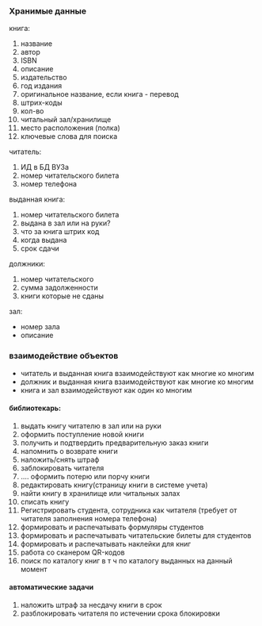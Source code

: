

### Хранимые данные

книга:
1. название
2. автор
3. ISBN
4.  описание
5. издательство
6. год издания
9. оригинальное название, если книга - перевод
10. штрих-коды
11. кол-во
12. читальный зал/хранилище
13. место расположения (полка)
14. ключевые слова для поиска


читатель:
1. ИД в БД ВУЗа
2. номер читательского билета 
3. номер телефона 


выданная книга:
1. номер читательского билета
2. выдана в зал или на руки?
3. что за книга штрих код
4.  когда выдана
5. срок сдачи


должники:
1. номер читательского
2. сумма задолженности
3. книги которые не сданы



зал:
- номер зала
- описание



### взаимодействие объектов

- читатель и выданная книга взаимодействуют как многие ко многим
- должник и выданная книга взаимодействуют как многие ко многим
- книга и зал взаимодействуют как один ко многим 



#### библиотекарь:

1. выдать книгу читателю в зал или на руки
4. оформить поступление новой книги
5. получить и подтвердить предварительную заказ книги
6. напомнить о возврате книги
7. наложить/снять штраф
8. заблокировать читателя
10. .... оформить потерю или порчу книги
11. редактировать книгу(страницу книги в системе учета)
12. найти книгу в хранилище или читальных залах
13. списать книгу
14. Регистрировать студента, сотрудника как читателя 
    (требует от читателя заполнения номера телефона)
15. формировать и распечатывать формуляры студентов 
16. формировать и распечатывать читательские билеты для студентов
17. формировать и распечатывать наклейки для книг
18.  работа со сканером QR-кодов
19. поиск по каталогу книг в т ч по каталогу выданных на данный момент



#### автоматические задачи
1. наложить штраф за несдачу книги в срок
2. разблокировать читателя по истечении срока блокировки

